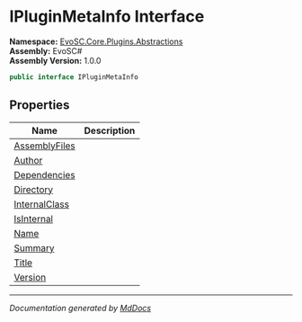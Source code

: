 ﻿<!--  
  <auto-generated>   
    The contents of this file were generated by a tool.  
    Changes to this file may be list if the file is regenerated  
  </auto-generated>   
-->

# IPluginMetaInfo Interface

**Namespace:** [EvoSC.Core.Plugins.Abstractions](../index.md)  
**Assembly:** EvoSC\#  
**Assembly Version:** 1.0.0

```csharp
public interface IPluginMetaInfo
```

## Properties

| Name                                         | Description |
| -------------------------------------------- | ----------- |
| [AssemblyFiles](properties/AssemblyFiles.md) |             |
| [Author](properties/Author.md)               |             |
| [Dependencies](properties/Dependencies.md)   |             |
| [Directory](properties/Directory.md)         |             |
| [InternalClass](properties/InternalClass.md) |             |
| [IsInternal](properties/IsInternal.md)       |             |
| [Name](properties/Name.md)                   |             |
| [Summary](properties/Summary.md)             |             |
| [Title](properties/Title.md)                 |             |
| [Version](properties/Version.md)             |             |

___

*Documentation generated by [MdDocs](https://github.com/ap0llo/mddocs)*
